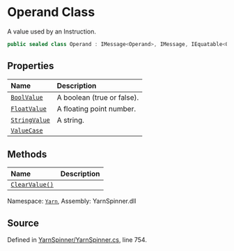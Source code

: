 # Operand Class

A value used by an Instruction.


```csharp
public sealed class Operand : IMessage<Operand>, IMessage, IEquatable<Operand>, IDeepCloneable<Operand>
```



## Properties
|Name|Description|
|:---|:---|
|[`BoolValue`](/api/csharp/yarn/operand.boolvalue.md)| A boolean (true or false). |
|[`FloatValue`](/api/csharp/yarn/operand.floatvalue.md)| A floating point number. |
|[`StringValue`](/api/csharp/yarn/operand.stringvalue.md)| A string. |
|[`ValueCase`](/api/csharp/yarn/operand.valuecase.md)||
## Methods
|Name|Description|
|:---|:---|
|[`ClearValue()`](/api/csharp/yarn/operand.clearvalue.md)||
<div class="class-metadata">

Namespace: [`Yarn`](/api/csharp/yarn/README.md), Assembly: YarnSpinner.dll
</div>

## Source
Defined in [YarnSpinner/YarnSpinner.cs](https://github.com/YarnSpinnerTool/YarnSpinner//blob/develop/YarnSpinner/YarnSpinner.cs#L754), line 754.
